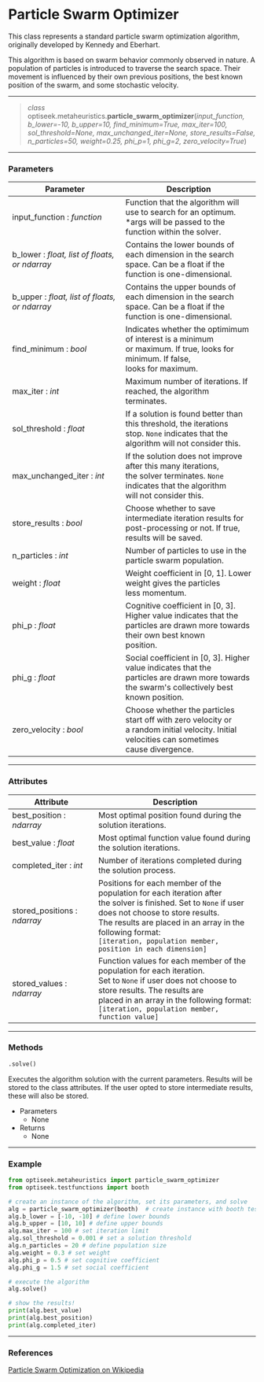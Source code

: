 # Particle Swarm Optimizer

This class represents a standard particle swarm optimization algorithm, originally developed by Kennedy and Eberhart. 

This algorithm is based on swarm behavior commonly observed in nature. A population of particles is introduced to traverse the search space. 
Their movement is influenced by their own previous positions, the best known position of the swarm, and some stochastic velocity.

---

> *class* optiseek.metaheuristics.**particle_swarm_optimizer**(*input_function, b_lower=-10, b_upper=10, find_minimum=True, max_iter=100, sol_threshold=None, max_unchanged_iter=None, store_results=False, n_particles=50, weight=0.25, phi_p=1, phi_g=2, zero_velocity=True*)

---

### Parameters

| Parameter | Description |
|---|---|
| input_function : *function* | Function that the algorithm will use to search for an optimum.<br/> \*args will be passed to the function within the solver. |
| b_lower : *float, list of floats, or ndarray* | Contains the lower bounds of each dimension in the search <br/>  space. Can be a float if the function is one-dimensional. |
| b_upper : *float, list of floats, or ndarray* | Contains the upper bounds of each dimension in the search <br/>  space. Can be a float if the function is one-dimensional. |
| find_minimum : *bool* | Indicates whether the optimimum of interest is a minimum<br/> or maximum. If true, looks for minimum. If false,<br/> looks for maximum. |
| max_iter : *int* | Maximum number of iterations. If reached, the algorithm<br/> terminates. |
| sol_threshold : *float* | If a solution is found better than this threshold, the iterations<br/> stop. `None` indicates that the algorithm will not consider this. |
| max_unchanged_iter : *int* | If the solution does not improve after this many iterations,<br/> the solver terminates. `None` indicates that the algorithm<br/> will not consider this. |
| store_results : *bool* | Choose whether to save intermediate iteration results for<br/> post-processing or not. If true, results will be saved. |
| n_particles : *int* | Number of particles to use in the particle swarm population. |
| weight : *float* | Weight coefficient in [0, 1]. Lower weight gives the particles<br/> less momentum. |
| phi_p : *float* | Cognitive coefficient in [0, 3]. Higher value indicates that the<br/> particles are drawn more towards their own best known<br/> position. |
| phi_g : *float* | Social coefficient in [0, 3]. Higher value indicates that the<br/> particles are drawn more towards the swarm's collectively best<br/> known position. |
| zero_velocity : *bool* | Choose whether the particles start off with zero velocity or<br/> a random initial velocity. Initial velocities can sometimes<br/> cause divergence. |

---

### Attributes

| Attribute | Description |
|---|---|
| best_position : *ndarray* | Most optimal position found during the solution iterations. |
| best_value : *float* | Most optimal function value found during the solution iterations. |
| completed_iter : *int* | Number of iterations completed during the solution process. |
| stored_positions : *ndarray* | Positions for each member of the population for each iteration after<br/> the solver is finished. Set to `None` if user does not choose to store results.<br/> The results are placed in an array in the following format:<br/> `[iteration, population member, position in each dimension]` |
| stored_values : *ndarray* | Function values for each member of the population for each iteration.<br/> Set to `None` if user does not choose to store results. The results are<br/> placed in an array in the following format:<br/> `[iteration, population member, function value]` |

---

### Methods

```python
.solve()
```
	
Executes the algorithm solution with the current parameters. Results will be stored to the class attributes. If the user opted to store intermediate results, these will also be stored.

- Parameters
	- None
- Returns
	- None

---

### Example

```python
from optiseek.metaheuristics import particle_swarm_optimizer
from optiseek.testfunctions import booth

# create an instance of the algorithm, set its parameters, and solve
alg = particle_swarm_optimizer(booth)  # create instance with booth test function
alg.b_lower = [-10, -10] # define lower bounds
alg.b_upper = [10, 10] # define upper bounds
alg.max_iter = 100 # set iteration limit
alg.sol_threshold = 0.001 # set a solution threshold
alg.n_particles = 20 # define population size
alg.weight = 0.3 # set weight
alg.phi_p = 0.5 # set cognitive coefficient
alg.phi_g = 1.5 # set social coefficient

# execute the algorithm
alg.solve()

# show the results!
print(alg.best_value)
print(alg.best_position)
print(alg.completed_iter)
```

---

### References

[Particle Swarm Optimization on Wikipedia](https://en.wikipedia.org/wiki/Particle_swarm_optimization)